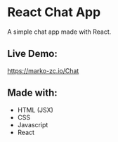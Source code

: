 # React Chat App
A simple chat app made with React.

## Live Demo:
https://marko-zc.io/Chat

## Made with:
- HTML (JSX)
- CSS
- Javascript
- React
